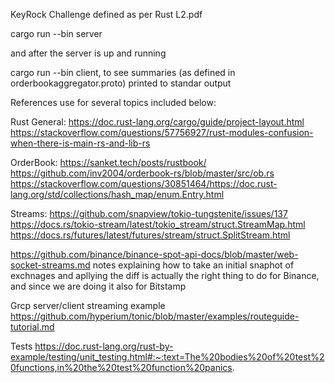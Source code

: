 KeyRock Challenge defined as per Rust L2.pdf

cargo run --bin server

and after the server is up and running

cargo run --bin client, to see summaries (as defined in orderbookaggregator.proto) printed to standar output

References use for several topics included below:

Rust General:
https://doc.rust-lang.org/cargo/guide/project-layout.html
https://stackoverflow.com/questions/57756927/rust-modules-confusion-when-there-is-main-rs-and-lib-rs

OrderBook:
https://sanket.tech/posts/rustbook/
https://github.com/inv2004/orderbook-rs/blob/master/src/ob.rs
https://stackoverflow.com/questions/30851464/https://doc.rust-lang.org/std/collections/hash_map/enum.Entry.html

Streams:
https://github.com/snapview/tokio-tungstenite/issues/137
https://docs.rs/tokio-stream/latest/tokio_stream/struct.StreamMap.html
https://docs.rs/futures/latest/futures/stream/struct.SplitStream.html

https://github.com/binance/binance-spot-api-docs/blob/master/web-socket-streams.md
notes explaining how to take an initial snaphot of exchnages and apllying the diff is actually the right thing to do for Binance, and since we are doing it also for Bitstamp

Grcp server/client streaming example
https://github.com/hyperium/tonic/blob/master/examples/routeguide-tutorial.md

Tests
https://doc.rust-lang.org/rust-by-example/testing/unit_testing.html#:~:text=The%20bodies%20of%20test%20functions,in%20the%20test%20function%20panics.
